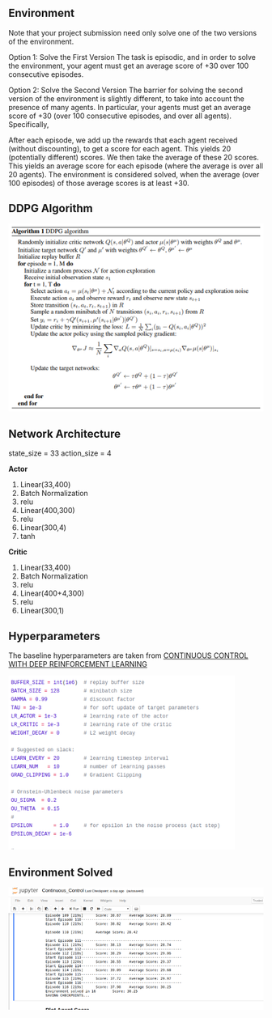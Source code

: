 ## Environment

Note that your project submission need only solve one of the two versions of the environment.

Option 1: Solve the First Version
The task is episodic, and in order to solve the environment, your agent must get an average score of +30 over 100 consecutive episodes.

Option 2: Solve the Second Version
The barrier for solving the second version of the environment is slightly different, to take into account the presence of many agents. In particular, your agents must get an average score of +30 (over 100 consecutive episodes, and over all agents). Specifically,

After each episode, we add up the rewards that each agent received (without discounting), to get a score for each agent. This yields 20 (potentially different) scores. We then take the average of these 20 scores.
This yields an average score for each episode (where the average is over all 20 agents).
The environment is considered solved, when the average (over 100 episodes) of those average scores is at least +30.

## DDPG Algorithm

![DDPG Algorithm](https://github.com/twishasaraiya/P2-continuous-control/blob/master/assets/ddpg.png)

## Network Architecture

state_size = 33 
action_size = 4

**Actor**

1. Linear(33,400)
2. Batch Normalization
3. relu
4. Linear(400,300)
5. relu
6. Linear(300,4)
7. tanh


**Critic**

1. Linear(33,400)
2. Batch Normalization
3. relu
4. Linear(400+4,300)
5. relu
6. Linear(300,1)

## Hyperparameters

The baseline hyperparameters are taken from [CONTINUOUS CONTROL WITH DEEP REINFORCEMENT
LEARNING](https://arxiv.org/pdf/1509.02971.pdf)

![](https://github.com/twishasaraiya/P2-continuous-control/blob/master/assets/hyperparameters.png)

## Environment Solved

![](https://github.com/twishasaraiya/P2-continuous-control/blob/master/assets/environment_solved.png)
